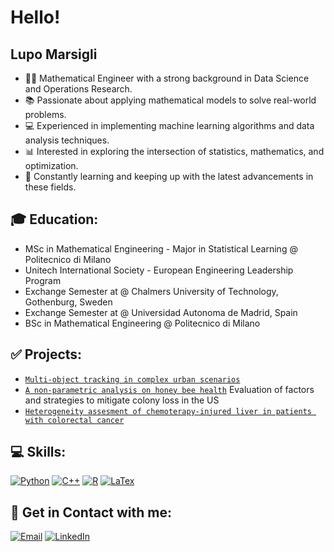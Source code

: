 # Hello!

## Lupo Marsigli

- 👨‍🎓 Mathematical Engineer with a strong background in Data Science and Operations Research.
- 📚 Passionate about applying mathematical models to solve real-world problems.
- 💻 Experienced in implementing machine learning algorithms and data analysis techniques.
- 📊 Interested in exploring the intersection of statistics, mathematics, and optimization.
- 🚀 Constantly learning and keeping up with the latest advancements in these fields.

## 🎓 Education:
- MSc in Mathematical Engineering - Major in Statistical Learning @ Politecnico di Milano
- Unitech International Society - European Engineering Leadership Program
- Exchange Semester at @ Chalmers University of Technology, Gothenburg, Sweden
- Exchange Semester at @ Universidad Autonoma de Madrid, Spain
- BSc in Mathematical Engineering @ Politecnico di Milano

## ✅ Projects:
- [`Multi-object tracking in complex urban scenarios`](https://github.com/LupoMarsigli/Multi-Object-Tracking-in-Complex-Urban-Scenarios)
- [`A non-parametric analysis on honey bee health`](https://github.com/LupoMarsigli/HoneyBeeHealth) Evaluation of factors and strategies to mitigate colony loss in the US
- [`Heterogeneity assesment of chemoterapy‐injured liver in patients with colorectal cancer`](https://github.com/LupoMarsigli/Chemotherapy-Associated-Liver-Injury)

## 💻 Skills:
[![Python](https://img.shields.io/badge/Python-FFD43B?style=for-the-badge&logo=python&logoColor=blue)]()
[![C++](https://img.shields.io/badge/C%2B%2B-00599C?style=for-the-badge&logo=c%2B%2B&logoColor=white)]() 
[![R](https://img.shields.io/badge/R-276DC3?style=for-the-badge&logo=r&logoColor=white)]() 
[![LaTex](https://img.shields.io/badge/LaTeX-47A141?style=for-the-badge&logo=LaTeX&logoColor=white)]()

## 🔗 Get in Contact with me:  
[![Email](https://img.shields.io/badge/Gmail-D14836?style=for-the-badge&logo=gmail&logoColor=white)](mailto:lupo.marsigli99@gmail.com) 
[![LinkedIn](https://img.shields.io/badge/LinkedIn-0077B5?style=for-the-badge&logo=linkedin&logoColor=white)](https://www.linkedin.com/in/marsiglil/)


<!--
**LupoMarsigli/LupoMarsigli** is a ✨ _special_ ✨ repository because its `README.md` (this file) appears on your GitHub profile.

Here are some ideas to get you started:

- 🔭 I’m currently working on ...
- 🌱 I’m currently learning ...
- 👯 I’m looking to collaborate on ...
- 🤔 I’m looking for help with ...
- 💬 Ask me about ...
- 📫 How to reach me: ...
- 😄 Pronouns: ...
- ⚡ Fun fact: ...
-->
